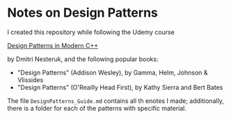 # Notes on Design Patterns

I created this repository while following the Udemy course

[Design Patterns in Modern C++](https://www.udemy.com/course/patterns-cplusplus/)

by Dmitri Nesteruk, and the following popular books:

- "Design Patterns" (Addison Wesley), by Gamma, Helm, Johnson & Vlissides
- "Design Patterns" (O'Reailly Head First), by Kathy Sierra and Bert Bates

The file `DesignPatterns_Guide.md` contains all th enotes I made; additionally, there is a folder for each of the patterns with specific material.